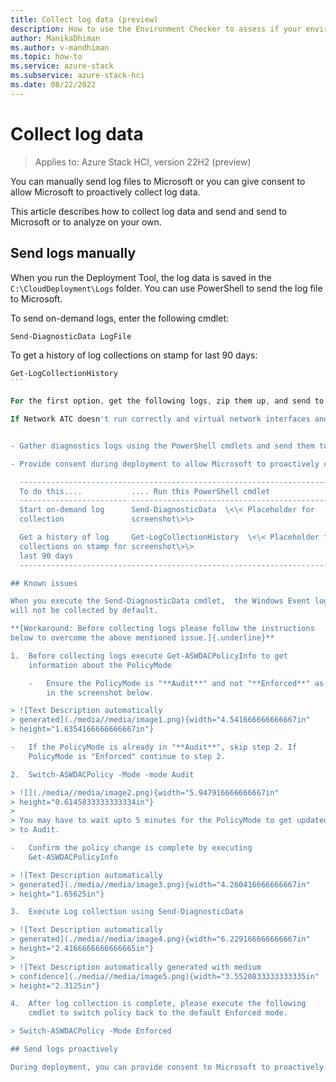```yaml
---
title: Collect log data (preview)
description: How to use the Environment Checker to assess if your environment is ready for deploying Azure Stack HCI.
author: ManikaDhiman
ms.author: v-mandhiman
ms.topic: how-to
ms.service: azure-stack
ms.subservice: azure-stack-hci
ms.date: 08/22/2022
---
```


# Collect log data

> Applies to: Azure Stack HCI, version 22H2 (preview)

You can manually send log files to Microsoft or you can give consent to allow Microsoft to proactively collect log data.

This article describes how to collect log data and send and send to Microsoft or to analyze on your own.

## Send logs manually 

When you run the Deployment Tool, the log data is saved in the `C:\CloudDeployment\Logs` folder. You can use PowerShell to send the log file to Microsoft.

To send on-demand logs, enter the following cmdlet:

```powershell
Send-DiagnosticData LogFile
```

To get a history of log collections on stamp for last 90 days:

```powershell
Get-LogCollectionHistory  
```   

For the first option, get the following logs, zip them up, and send to Microsoft: `-C:\Clouddeployment\Logs -C:\Maslogs`

If Network ATC doesn't run correctly and virtual network interfaces and virtual switches are not created, get the logs in *C:\Windows\Networkatctrace.etl* and send them to Microsoft.


- Gather diagnostics logs using the PowerShell cmdlets and send them to Microsoft. 

- Provide consent during deployment to allow Microsoft to proactively collect diagnostic logs as appropriate. Keep in mind that **-IncludeGetSDDCLogs** is set to \$true by default. 

  -----------------------------------------------------------------------
  To do this....           .... Run this PowerShell cmdlet  
  ------------------------ ----------------------------------------------
  Start on-demand log      Send-DiagnosticData  \<\< Placeholder for
  collection               screenshot\>\>

  Get a history of log     Get-LogCollectionHistory  \<\< Placeholder for
  collections on stamp for screenshot\>\>
  last 90 days             
  -----------------------------------------------------------------------

## Known issues

When you execute the Send-DiagnosticData cmdlet,  the Windows Event logs
will not be collected by default.

**[Workaround: Before collecting logs please follow the instructions
below to overcome the above mentioned issue.]{.underline}**

1.  Before collecting logs execute Get-ASWDACPolicyInfo to get
    information about the PolicyMode

    -   Ensure the PolicyMode is "**Audit**" and not "**Enforced**" as
        in the screenshot below.

> ![Text Description automatically
> generated](./media//media/image1.png){width="4.541666666666667in"
> height="1.6354166666666667in"}

-   If the PolicyMode is already in "**Audit**", skip step 2. If
    PolicyMode is "Enforced" continue to step 2.

2.  Switch-ASWDACPolicy -Mode -mode Audit

> ![](./media//media/image2.png){width="5.947916666666667in"
> height="0.6145833333333334in"}
>
> You may have to wait upto 5 minutes for the PolicyMode to get updated
> to Audit.

-   Confirm the policy change is complete by executing
    Get-ASWDACPolicyInfo

> ![Text Description automatically
> generated](./media//media/image3.png){width="4.260416666666667in"
> height="1.65625in"}

3.  Execute Log collection using Send-DiagnosticData

> ![Text Description automatically
> generated](./media//media/image4.png){width="6.229166666666667in"
> height="2.4166666666666665in"}
>
> ![Text Description automatically generated with medium
> confidence](./media//media/image5.png){width="3.5520833333333335in"
> height="2.3125in"}

4.  After log collection is complete, please execute the following
    cmdlet to switch policy back to the default Enforced mode.

> Switch-ASWDACPolicy -Mode Enforced

## Send logs proactively

During deployment, you can provide consent to Microsoft to proactively collect diagnostic logs from a secure and controlled environment. Proactive log collection is enabled by default as `-IncludeGetSDDCLogs` is set to `$true` by default. You can disable proactive log collection to stop Microsoft from collecting logs.